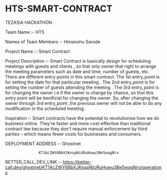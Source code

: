 # HTS-SMART-CONTRACT

TEZASIA HACKATHON

Team Name :- HTS

Names of Team Members :- Himanshu Sarode

Project Name :- Smart Contract

Project Description :- 
Smart Contract is basically design for scheduling meetings with guests and clients , so that only owner that right to arrange the meeting parameters such as date and time, number of guests, etc. There are different entry points in this smart contract. 
The 1st entry_point is for setting the date for that particular meeting .
The 2nd entry_point is for setting the number of guests attending the meeting . 
The 3rd entry_point is for changing the owner i.e if the owner is change by chance, so that this entry point will be benificial for changing the owner. So, after changing the owner through 3rd entry_point ,the previous owner will not be able to do any modification in the scheduled meeting.

Inspiration :- Smart contracts have the potential to revolutionise how we do business online. They're faster and more cost-effective than traditional contract law because they don't require manual enforcement by third parties – which means fewer costs for businesses and consumers.

DEPLOYMENT ADDRESS :-   Ghostnet

                   KT1AcZWY6BbXJKnspNiURuHuwu3Be5wagNrv
                   
BETTER_CALL_DEV_LINK :-        https://better-call.dev/ghostnet/KT1AcZWY6BbXJKnspNiURuHuwu3Be5wagNrv/operations
                 
